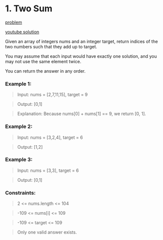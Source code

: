 # 1. Two Sum

[problem](https://leetcode.com/problems/two-sum/description/)

[youtube solution](https://www.youtube.com/watch?v=KLlXCFG5TnA)

Given an array of integers nums and an integer target, return indices of the two numbers such that they add up to target.

You may assume that each input would have exactly one solution, and you may not use the same element twice.

You can return the answer in any order.


### Example 1:
>Input: nums = [2,7,11,15], target = 9

>Output: [0,1]

>Explanation: Because nums[0] + nums[1] == 9, we return [0, 1].

### Example 2:

>Input: nums = [3,2,4], target = 6

>Output: [1,2]

### Example 3:

>Input: nums = [3,3], target = 6

>Output: [0,1]

### Constraints:

>2 <= nums.length <= 104

>-109 <= nums[i] <= 109

>-109 <= target <= 109

>Only one valid answer exists.